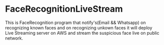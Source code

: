 # FaceRecognitionLiveStream
This is FaceRecognition program that notify's(Email && Whatsapp) on recognizing known faces and on recognizing unkown faces it will deploy Live Streaming server on AWS and stream the suspicious face live on public network.
